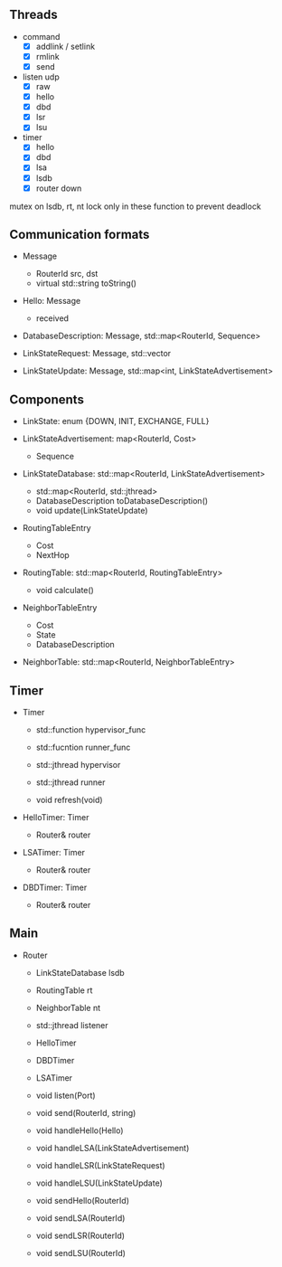 ## Threads

- command
    - [x] addlink / setlink
    - [x] rmlink
    - [x] send
- listen udp
    - [x] raw
    - [x] hello
    - [x] dbd
    - [x] lsr
    - [x] lsu
- timer
    - [x] hello
    - [x] dbd
    - [x] lsa
    - [x] lsdb
    - [x] router down

mutex on lsdb, rt, nt
lock only in these function to prevent deadlock

## Communication formats

- Message
    - RouterId src, dst
    - virtual std::string toString()

- Hello: Message
    - received

- DatabaseDescription: Message, std::map<RouterId, Sequence>

- LinkStateRequest: Message, std::vector<RouterId>

- LinkStateUpdate: Message, std::map<int, LinkStateAdvertisement>

## Components

- LinkState: enum {DOWN, INIT, EXCHANGE, FULL}

- LinkStateAdvertisement: map<RouterId, Cost>
    - Sequence

- LinkStateDatabase: std::map<RouterId, LinkStateAdvertisement>
    - std::map<RouterId, std::jthread>
    - DatabaseDescription toDatabaseDescription()
    - void update(LinkStateUpdate)

- RoutingTableEntry
    - Cost
    - NextHop

- RoutingTable: std::map<RouterId, RoutingTableEntry>
    - void calculate()

- NeighborTableEntry
    - Cost
    - State
    - DatabaseDescription

- NeighborTable: std::map<RouterId, NeighborTableEntry>


## Timer

- Timer
    - std::function hypervisor_func
    - std::fucntion runner_func
    - std::jthread hypervisor
    - std::jthread runner

    - void refresh(void)

- HelloTimer: Timer
    - Router& router
 
- LSATimer: Timer
    - Router& router

- DBDTimer: Timer
    - Router& router

## Main

- Router
    - LinkStateDatabase lsdb
    - RoutingTable rt
    - NeighborTable nt

    - std::jthread listener
    
    - HelloTimer
    - DBDTimer
    - LSATimer

    - void listen(Port)
    - void send(RouterId, string)

    - void handleHello(Hello)
    - void handleLSA(LinkStateAdvertisement)
    - void handleLSR(LinkStateRequest)
    - void handleLSU(LinkStateUpdate)

    - void sendHello(RouterId)
    - void sendLSA(RouterId)
    - void sendLSR(RouterId)
    - void sendLSU(RouterId)

